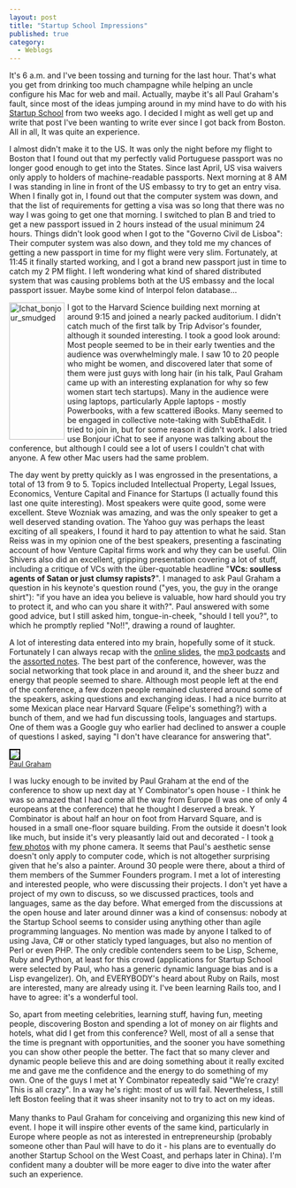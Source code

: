 ```yaml
---
layout: post
title: "Startup School Impressions"
published: true
category:
  - Weblogs
---
```

<p>It's 6 a.m. and I've been tossing and turning for the last hour. That's what you get from drinking too much champagne while helping an uncle configure his Mac for web and mail. Actually, maybe it's all Paul Graham's fault, since most of the ideas jumping around in my mind have to do with his <a href="http://startupschool.org">Startup School</a> from two weeks ago. I decided I might as well get up and write that post I've been wanting to write ever since I got back from Boston. All in all, It was quite an experience.</p>

<p>I almost didn't make it to the US. It was only the night before my flight to Boston that I found out that my perfectly valid Portuguese passport was no longer good enough to get into the States. Since last April, US visa waivers only apply to holders of machine-readable passports. Next morning at 8 AM I was standing in line in front of the US embassy to try to get an entry visa. When I finally got in, I found out that the computer system was down, and that the list of requirements for getting a visa was so long that there was no way I was going to get one that morning. I switched to plan B and tried to get a new passport issued in 2 hours instead of the usual minimum 24 hours. Things didn't look good when I got to the &quot;Governo Civil de Lisboa&quot;: Their computer system was also down, and they told me my chances of getting a new passport in time for my flight were very slim. Fortunately, at 11:45 it finally started working, and I got a brand new passport just in time to catch my 2 PM flight. I left wondering what kind of shared distributed system that was causing problems both at the US embassy and the local passport issuer. Maybe some kind of Interpol felon database...</p>

<p><a href="http://olifante.blogs.com/.shared/image.html?/photos/uncategorized/ichat_bonjour_smudged.png" onclick="window.open(this.href, '_blank', 'width=283,height=703,scrollbars=no,resizable=no,toolbar=no,directories=no,location=no,menubar=no,status=no,left=0,top=0'); return false"><img width="100" height="248" border="0" alt="Ichat_bonjour_smudged" title="Ichat_bonjour_smudged" src="http://olifante.blogs.com/covil/images/ichat_bonjour_smudged.png" style="margin: 0px 5px 5px 0px; float: left;" /></a> I got to the Harvard Science building next morning at around 9:15 and joined a nearly packed auditorium. I didn't catch much of the first talk by Trip Advisor's founder, although it sounded interesting. I took a good look around: Most people seemed to be in their early twenties and the audience was overwhelmingly male. I saw 10 to 20 people who might be women, and discovered later that some of them were just guys with long hair (in his talk, Paul Graham came up with an interesting explanation for why so few women start tech startups). Many in the audience were using laptops, particularly Apple laptops - mostly Powerbooks, with a few scattered iBooks. Many seemed to be engaged in collective note-taking with SubEthaEdit. I tried to join in, but for some reason it didn't work. I also tried use Bonjour iChat to see if anyone was talking about the conference, but although I could see a lot of users I couldn't chat with anyone. A few other Mac users had the same problem.</p>





<p>The day went by pretty quickly as I was engrossed in the presentations, a total of 13 from 9 to 5. Topics included Intellectual Property, Legal Issues, Economics, Venture Capital and Finance for Startups (I actually found this last one quite interesting). Most speakers were quite good, some were excellent. Steve Wozniak was amazing,
and was the only speaker to get a well deserved standing ovation. The
Yahoo guy was perhaps the least exciting of all speakers, I found it
hard to pay attention to what he said. Stan Reiss was in my opinion one of the best speakers, presenting a fascinating account of how Venture Capital firms work and why they can be useful. Olin Shivers also did an excellent, gripping presentation covering a lot of stuff, including a critique of VCs with the über-quotable headline &quot;<strong>VCs: soulless agents of Satan or just clumsy rapists?</strong>&quot;. I managed to ask Paul Graham a question in his keynote's question round (&quot;yes, you, the guy in the orange shirt&quot;): &quot;if you have an idea you believe is valuable, how hard should you try to protect it, and who can you share it with?&quot;. Paul answered with some good advice, but I still asked him, tongue-in-cheek, &quot;should I tell you?&quot;, to which he promptly replied &quot;No!!&quot;, drawing a round of laughter.</p>

<p>A lot of interesting data entered into my brain, hopefully some of it stuck. Fortunately I can always recap with the <a href="http://startupschool.infogami.com/Presentations">online slides</a>, the <a href="http://wiki.ycombinator.com/presentations/podcast.xml">mp3 podcasts</a> and the <a href="http://startupschool.infogami.com/Notes">assorted notes</a>. The best part of the conference, however, was the social networking that took place in and around it, and the sheer buzz and energy that people seemed to share. Although most people left at the end of the conference, a few dozen people remained clustered around some of the speakers, asking questions and exchanging ideas. I had a nice burrito at some Mexican place near Harvard Square (Felipe's something?) with a bunch of them, and we had fun discussing tools, languages and startups. One of them was a Google guy who earlier had declined to answer a couple of questions I asked, saying &quot;I don't have clearance for answering that&quot;. </p>

<p><a href="http://www.flickr.com/photos/olifante/54578384/" title="photo sharing"><img src="http://static.flickr.com/26/54578384_ca855f90af_m.jpg" style="border: 2px solid rgb(0, 0, 0);" /></a><br /><span style="font-size: 0.9em; margin-top: 0px;"><a href="http://www.flickr.com/photos/olifante/54578384/">Paul Graham</a></span></p>

<p>I was lucky enough to be invited by Paul Graham at the end of the conference to show up next day at Y Combinator's open house - I think he was so amazed that I had come all the way from Europe (I was one of only 4 europeans at the conference) that he thought I deserved a break. Y Combinator is about half an hour on foot from Harvard Square, and is housed in a small one-floor square building. From the outside it doesn't look like much, but inside it's very pleasantly laid out and decorated - I took <a href="http://www.flickr.com/photos/olifante/tags/ycombinator/">a few photos</a> with my phone camera. It seems that Paul's aesthetic sense doesn't only apply to computer code, which is not altogether surprising given that he's also a painter. Around 30 people were there, about a third of them members of the Summer Founders program. I met a lot of interesting and interested people, who were discussing their projects. I don't yet have a project of my own to discuss, so we discussed practices, tools and languages, same as the day before. What emerged from the discussions at the open house and later around dinner was a kind of consensus: nobody at the Startup School seems to consider using anything other than agile programming languages. No mention was made by anyone I talked to of using Java, C# or other staticly typed languages, but also no mention of Perl or even PHP. The only credible contenders seem to be Lisp, Scheme, Ruby and Python, at least for this crowd (applications for Startup School were selected by Paul, who has a generic dynamic language bias and is a Lisp evangelizer). Oh, and EVERYBODY's heard about Ruby on Rails, most are interested, many are already using it. I've been learning Rails too, and I have to agree: it's a wonderful tool.</p>

<p>So, apart from meeting celebrities, learning stuff, having fun, meeting people, discovering Boston and spending a lot of money on air flights and hotels, what did I get from this conference? Well, most of all a sense that the time is pregnant with opportunities, and the sooner you have something you can show other people the better. The fact that so many clever and dynamic people believe this and are doing something about it really excited me and gave me the confidence and the energy to do something of my own. One of the guys I met at Y Combinator repeatedly said &quot;We're crazy! This is all crazy&quot;. In a way he's right: most of us will fail. Nevertheless, I still left Boston feeling that it was sheer insanity not to try to act on my ideas.<br /><br />Many thanks to Paul Graham for conceiving and organizing this new kind of event. I hope it will inspire other events of the same kind, particularly in Europe where people as not as interested in entrepreneurship (probably someone other than Paul will have to do it - his plans are to eventually do another Startup School on the West Coast, and perhaps later in China). I'm confident many a doubter will be more eager to dive into the water after such an experience.</p>

